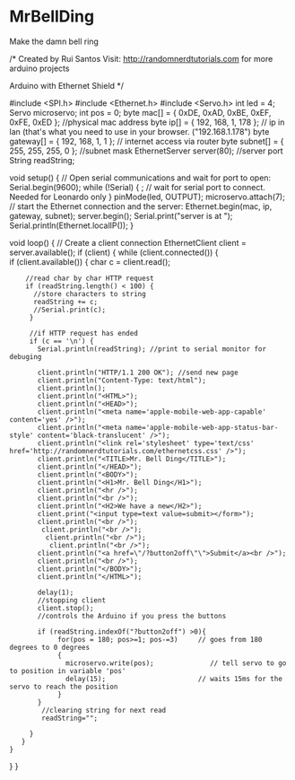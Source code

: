 # MrBellDing
Make the damn bell ring

/*
 Created by Rui Santos
 Visit: http://randomnerdtutorials.com for more arduino projects

 Arduino with Ethernet Shield
 */

#include <SPI.h>
#include <Ethernet.h>
#include <Servo.h> 
int led = 4;
Servo microservo; 
int pos = 0; 
byte mac[] = { 0xDE, 0xAD, 0xBE, 0xEF, 0xFE, 0xED };   //physical mac address
byte ip[] = { 192, 168, 1, 178 };                      // ip in lan (that's what you need to use in your browser. ("192.168.1.178")
byte gateway[] = { 192, 168, 1, 1 };                   // internet access via router
byte subnet[] = { 255, 255, 255, 0 };                  //subnet mask
EthernetServer server(80);                             //server port     
String readString;

void setup() {
 // Open serial communications and wait for port to open:
  Serial.begin(9600);
   while (!Serial) {
    ; // wait for serial port to connect. Needed for Leonardo only
  }
  pinMode(led, OUTPUT);
  microservo.attach(7);
  // start the Ethernet connection and the server:
  Ethernet.begin(mac, ip, gateway, subnet);
  server.begin();
  Serial.print("server is at ");
  Serial.println(Ethernet.localIP());
}


void loop() {
  // Create a client connection
  EthernetClient client = server.available();
  if (client) {
    while (client.connected()) {   
      if (client.available()) {
        char c = client.read();
     
        //read char by char HTTP request
        if (readString.length() < 100) {
          //store characters to string
          readString += c;
          //Serial.print(c);
         }

         //if HTTP request has ended
         if (c == '\n') {          
           Serial.println(readString); //print to serial monitor for debuging
     
           client.println("HTTP/1.1 200 OK"); //send new page
           client.println("Content-Type: text/html");
           client.println();     
           client.println("<HTML>");
           client.println("<HEAD>");
           client.println("<meta name='apple-mobile-web-app-capable' content='yes' />");
           client.println("<meta name='apple-mobile-web-app-status-bar-style' content='black-translucent' />");
           client.println("<link rel='stylesheet' type='text/css' href='http://randomnerdtutorials.com/ethernetcss.css' />");
           client.println("<TITLE>Mr. Bell Ding</TITLE>");
           client.println("</HEAD>");
           client.println("<BODY>");
           client.println("<H1>Mr. Bell Ding</H1>");
           client.println("<hr />");
           client.println("<br />");  
           client.println("<H2>We have a new</H2>");
           client.print("<input type=text value=submit></form>");        
           client.println("<br />");  
            client.println("<br />");  
             client.println("<br />");  
              client.println("<br />");  
           client.println("<a href=\"/?button2off\"\">Submit</a><br />"); 
           client.println("<br />"); 
           client.println("</BODY>");
           client.println("</HTML>");
     
           delay(1);
           //stopping client
           client.stop();
           //controls the Arduino if you press the buttons

           if (readString.indexOf("?button2off") >0){
                for(pos = 180; pos>=1; pos-=3)     // goes from 180 degrees to 0 degrees 
                {                                
                  microservo.write(pos);              // tell servo to go to position in variable 'pos' 
                  delay(15);                       // waits 15ms for the servo to reach the position 
                } 
           }
            //clearing string for next read
            readString="";  
           
         }
       }
    }
}
}
